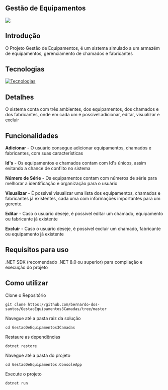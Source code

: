 ## Gestão de Equipamentos
![](https://i.imgur.com/VPIzq42.gif)
## Introdução 
O Projeto Gestão de Equipamentos, é um sistema simulado a um armazém de equipamentos, gerenciamento de chamados e fabricantes  
## Tecnologias

[![Tecnologias](https://skillicons.dev/icons?i=git,github,cs,dotnet,visualstudio)](https://skillicons.dev)
## Detalhes
O sistema conta com três ambientes, dos equipamentos, dos chamados e dos fabricantes, onde em cada um é possível adicionar, editar, visualizar e excluir 

## Funcionalidades
**Adicionar** - O usuário consegue adicionar equipamentos, chamados e fabricantes, com suas características

**Id's** - Os equipamentos e chamados contam com Id's únicos, assim evitando a chance de conflito no sistema  

**Número de Série** - Os equipamentos contam com números de série para melhorar a identificação e organização para o usuário

**Visualizar** - É possivel visualizar uma lista dos equipamentos, chamados e fabricantes já existentes, cada uma com informações importantes para um gerente.

**Editar** - Caso o usuário deseje, é possível editar um chamado, equipamento ou fabricante já existente

**Excluir** - Caso o usuário deseje, é possível excluir um chamado, fabricante ou equipamento já existente

## Requisitos para uso
.NET SDK (recomendado .NET 8.0 ou superior) para compilação e execução do projeto

## Como utilizar
Clone o Repositório
```
git clone https://github.com/bernardo-dos-santos/GestaoEquipamentos3Camadas/tree/master
```
Navegue até a pasta raiz da solução
```
cd GestaoDeEquipamentos3Camadas
```
Restaure as dependências
```
dotnet restore
```
Navegue até a pasta do projeto
```
cd GestaoDeEquipamentos.ConsoleApp
```
Execute o projeto
```
dotnet run
```
